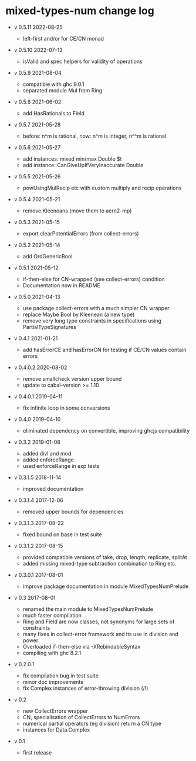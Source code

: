 # mixed-types-num change log

* v 0.5.11 2022-08-25
  * left-first and/or for CE/CN monad
* v 0.5.10 2022-07-13
  * isValid and spec helpers for validity of operations
* v 0.5.9 2021-08-04
  * compatible with ghc 9.0.1
  * separated module Mul from Ring
* v 0.5.8 2021-06-02
  * add HasRationals to Field
* v 0.5.7 2021-05-28
  * before: n^m is rational, now: n^m is integer, n^^m is rational
* v 0.5.6 2021-05-27
  * add instances: mixed min/max Double $t
  * add instance: CanGiveUpIfVeryInaccurate Double
* v 0.5.5 2021-05-26
  * powUsingMulRecip etc with custom multiply and recip operations
* v 0.5.4 2021-05-21
  * remove Kleeneans (move them to aern2-mp)
* v 0.5.3 2021-05-15
  * export clearPotentialErrors (from collect-errors)
* v 0.5.2 2021-05-14
  * add OrdGenericBool
* v 0.5.1 2021-05-12
  * if-then-else for CN-wrapped (see collect-errors) condition
  * Documentation now in README
* v 0.5.0 2021-04-13
  * use package collect-errors with a much simpler CN wrapper
  * replace Maybe Bool by Kleenean (a new type)
  * remove very long type constraints in specifications using PartialTypeSignatures
* v 0.4.1 2021-01-21
  * add hasErrorCE and hasErrorCN for testing if CE/CN values contain errors
* v 0.4.0.2 2020-08-02
  * remove smallcheck version upper bound
  * update to cabal-version >= 1.10
* v 0.4.0.1 2019-04-11
  * fix infinite loop in some conversions
* v 0.4.0 2019-04-10
  * eliminated dependency on convertible, improving ghcjs compatibility
* v 0.3.2 2019-01-08
  * added divI and mod
  * added enforceRange
  * used enforceRange in exp tests
* v 0.3.1.5 2018-11-14
  * improved documentation
* v 0.3.1.4 2017-12-06
  * removed upper bounds for dependencies
* v 0.3.1.3 2017-08-22
  * fixed bound on base in test suite
* v 0.3.1.2 2017-08-15
  * provided compatible versions of take, drop, length, replicate, splitAt
  * added missing mixed-type subtraction combination to Ring etc.

* v 0.3.0.1 2017-08-01
  * improve package documentation in module MixedTypesNumPrelude

* v 0.3 2017-08-01
  * renamed the main module to MixedTypesNumPrelude
  * much faster compilation
  * Ring and Field are now classes, not synonyms for large sets of constraints
  * many fixes in collect-error framework and its use in division and power
  * Overloaded if-then-else via -XRebindableSyntax
  * compiling with ghc 8.2.1

* v 0.2.0.1
  * fix compilation bug in test suite
  * minor doc improvements
  * fix Complex instances of error-throwing division (/!)

* v 0.2
  * new CollectErrors wrapper
  * CN, specialisation of CollectErrors to NumErrors
  * numerical partial operators (eg division) return a CN type
  * instances for Data.Complex

* v 0.1
  * first release
